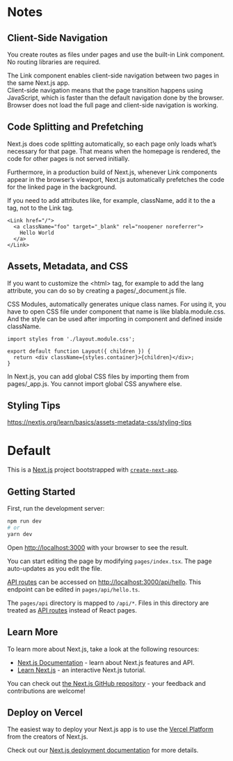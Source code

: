 # Notes

## Client-Side Navigation

You create routes as files under pages and use the built-in Link component. No routing libraries are required.

The Link component enables client-side navigation between two pages in the same Next.js app.<br>
Client-side navigation means that the page transition happens using JavaScript, which is faster than the default navigation done by the browser. Browser does not load the full page and client-side navigation is working.

## Code Splitting and Prefetching

Next.js does code splitting automatically, so each page only loads what’s necessary for that page. That means when the homepage is rendered, the code for other pages is not served initially.

Furthermore, in a production build of Next.js, whenever Link components appear in the browser’s viewport, Next.js automatically prefetches the code for the linked page in the background.

If you need to add attributes like, for example, className, add it to the a tag, not to the Link tag.
```
<Link href="/">
  <a className="foo" target="_blank" rel="noopener noreferrer">
    Hello World
  </a>
</Link>
```

## Assets, Metadata, and CSS

If you want to customize the &lt;html&gt; tag, for example to add the lang attribute, you can do so by creating a pages/_document.js file.

CSS Modules, automatically generates unique class names. For using it, you have to open CSS file under component that name is like blabla.module.css. And the style can be used after importing in component and defined inside className.

```
import styles from './layout.module.css';

export default function Layout({ children }) {
  return <div className={styles.container}>{children}</div>;
}
```

In Next.js, you can add global CSS files by importing them from pages/_app.js. You cannot import global CSS anywhere else.

## Styling Tips

https://nextjs.org/learn/basics/assets-metadata-css/styling-tips








# Default

This is a [Next.js](https://nextjs.org/) project bootstrapped with [`create-next-app`](https://github.com/vercel/next.js/tree/canary/packages/create-next-app).

## Getting Started

First, run the development server:

```bash
npm run dev
# or
yarn dev
```

Open [http://localhost:3000](http://localhost:3000) with your browser to see the result.

You can start editing the page by modifying `pages/index.tsx`. The page auto-updates as you edit the file.

[API routes](https://nextjs.org/docs/api-routes/introduction) can be accessed on [http://localhost:3000/api/hello](http://localhost:3000/api/hello). This endpoint can be edited in `pages/api/hello.ts`.

The `pages/api` directory is mapped to `/api/*`. Files in this directory are treated as [API routes](https://nextjs.org/docs/api-routes/introduction) instead of React pages.

## Learn More

To learn more about Next.js, take a look at the following resources:

- [Next.js Documentation](https://nextjs.org/docs) - learn about Next.js features and API.
- [Learn Next.js](https://nextjs.org/learn) - an interactive Next.js tutorial.

You can check out [the Next.js GitHub repository](https://github.com/vercel/next.js/) - your feedback and contributions are welcome!

## Deploy on Vercel

The easiest way to deploy your Next.js app is to use the [Vercel Platform](https://vercel.com/new?utm_medium=default-template&filter=next.js&utm_source=create-next-app&utm_campaign=create-next-app-readme) from the creators of Next.js.

Check out our [Next.js deployment documentation](https://nextjs.org/docs/deployment) for more details.
